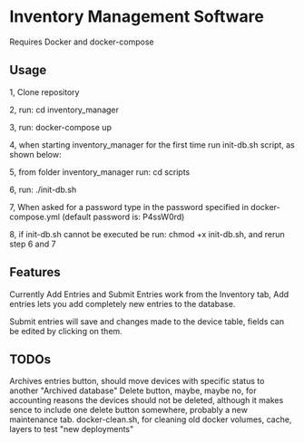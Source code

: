 # Inventory Management Software

Requires Docker and docker-compose

## Usage

1, Clone repository

2, run: cd inventory_manager

3, run: docker-compose up

4, when starting inventory_manager for the first time run init-db.sh script, as shown below:

5, from folder inventory_manager run: cd scripts

6, run: ./init-db.sh

7, When asked for a password type in the password specified in docker-compose.yml (default password is: P4ssW0rd)

8, if init-db.sh cannot be executed be run: chmod +x init-db.sh, and rerun step 6 and 7

## Features

Currently Add Entries and Submit Entries work from the Inventory tab, Add entries lets you add completely new entries to the database.

Submit entries will save and changes made to the device table, fields can be edited by clicking on them.

## TODOs

Archives entries button, should move devices with specific status to another "Archived database"
Delete button, maybe, maybe no, for accounting reasons the devices should not be deleted, although it makes sence to include one delete button somewhere, probably a new maintenance tab.
docker-clean.sh, for cleaning old docker volumes, cache, layers to test "new deployments"
